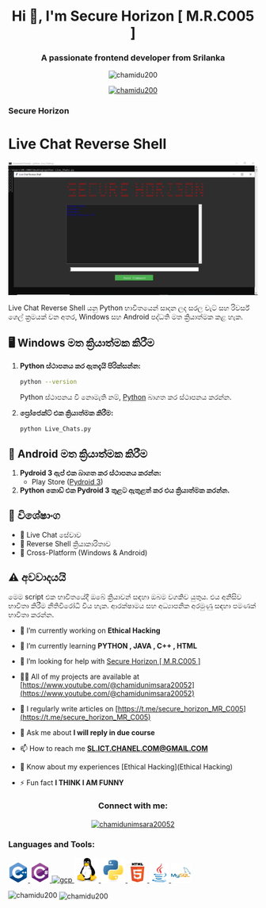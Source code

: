 <h1 align="center">Hi 👋, I'm Secure Horizon [ M.R.C005 ]</h1>
<h3 align="center">A passionate frontend developer from Srilanka</h3>

<p align="center"> <img src="https://komarev.com/ghpvc/?username=chamidu200&label=Profile%20views&color=0e75b6&style=flat" alt="chamidu200" /> </p>

<p align="center"> <a href="https://github.com/ryo-ma/github-profile-trophy"><img src="https://github-profile-trophy.vercel.app/?username=chamidu200" alt="chamidu200" /></a> </p>

### Secure Horizon
# Live Chat Reverse Shell

![Live Chat Reverse Shell](Live_Chats.PNG)

Live Chat Reverse Shell යනු Python භාවිතයෙන් සාදන ලද සරල චැට් සහ රිවර්ස් ශෙල් ක්‍රමයක් වන අතර, Windows සහ Android පද්ධති මත ක්‍රියාත්මක කළ හැක.

## 🖥️ Windows මත ක්‍රියාත්මක කිරීම

1. **Python ස්ථාපනය කර ඇතදැයි පිරික්සන්න:**

   ```sh
   python --version
   ```

   Python ස්ථාපනය වී නොමැති නම්, [Python](https://www.python.org/downloads/) බාගත කර ස්ථාපනය කරන්න.

2. **ප්‍රෝජෙක්ට් එක ක්‍රියාත්මක කිරීම:**

   ```sh
   python Live_Chats.py
   ```

## 📱 Android මත ක්‍රියාත්මක කිරීම

1. **Pydroid 3 ඇප් එක බාගත කර ස්ථාපනය කරන්න:**
   - Play Store ([Pydroid 3](https://play.google.com/store/apps/details?id=ru.iiec.pydroid3))
2. **Python කොඩ් එක Pydroid 3 තුළට ඇතුළත් කර එය ක්‍රියාත්මක කරන්න.**

## 🔹 විශේෂාංග

- 🔹 Live Chat සේවාව
- 🔹 Reverse Shell ක්‍රියාකාරිතාව
- 🔹 Cross-Platform (Windows & Android)

## ⚠️ අවවාදයයි

මෙම script එක භාවිතයේදී ඔබේ ක්‍රියාවන් සඳහා ඔබම වගකිව යුතුය. එය අනිසිව භාවිතා කිරීම නීතිවිරෝධී විය හැක. ආරක්ෂාමය සහ අධ්‍යාපනික අරමුණු සඳහා පමණක් භාවිතා කරන්න.



- 🔭 I’m currently working on **Ethical Hacking**

- 🌱 I’m currently learning **PYTHON , JAVA , C++ , HTML**

- 🤝 I’m looking for help with [Secure Horizon [ M.R.C005 ]](https://www.youtube.com/@chamidunimsara20052)

- 👨‍💻 All of my projects are available at [https://www.youtube.com/@chamidunimsara20052](https://www.youtube.com/@chamidunimsara20052)

- 📝 I regularly write articles on [https://t.me/secure_horizon_MR_C005](https://t.me/secure_horizon_MR_C005)

- 💬 Ask me about **I will reply in due course**

- 📫 How to reach me **SL.ICT.CHANEL.COM@GMAIL.COM**

- 📄 Know about my experiences [Ethical Hacking](Ethical Hacking)

- ⚡ Fun fact **I THINK I AM FUNNY**

<h3 align="center">Connect with me:</h3>
<p align="center">
<a href="https://www.youtube.com/@chamidunimsara20052" target="blank"><img align="center" src="https://raw.githubusercontent.com/rahuldkjain/github-profile-readme-generator/master/src/images/icons/Social/youtube.svg" alt="chamidunimsara20052" height="40" width="50" /></a>
</p>

<h3 align="left">Languages and Tools:</h3>
<p align="left"> <a href="https://www.w3schools.com/cpp/" target="_blank" rel="noreferrer"> <img src="https://raw.githubusercontent.com/devicons/devicon/master/icons/cplusplus/cplusplus-original.svg" alt="cplusplus" width="40" height="40"/> </a> <a href="https://www.w3schools.com/cs/" target="_blank" rel="noreferrer"> <img src="https://raw.githubusercontent.com/devicons/devicon/master/icons/csharp/csharp-original.svg" alt="csharp" width="40" height="40"/> </a> <a href="https://cloud.google.com" target="_blank" rel="noreferrer"> <img src="https://www.vectorlogo.zone/logos/google_cloud/google_cloud-icon.svg" alt="gcp" width="40" height="40"/> </a> 
<a href="https://www.linux.org/" target="_blank" rel="noreferrer"> <img src="https://raw.githubusercontent.com/devicons/devicon/master/icons/linux/linux-original.svg" alt="linux" width="50" height="50"/> </a> 
<a href="https://www.python.org" target="_blank" rel="noreferrer"> <img src="https://raw.githubusercontent.com/devicons/devicon/master/icons/python/python-original.svg" alt="python" width="50" height="50"/> </a><a href="https://www.w3.org/html/" target="_blank" rel="noreferrer"> <img src="https://raw.githubusercontent.com/devicons/devicon/master/icons/html5/html5-original-wordmark.svg" alt="html5" width="40" height="40"/> </a> <a href="https://www.java.com" target="_blank" rel="noreferrer"> <img src="https://raw.githubusercontent.com/devicons/devicon/master/icons/java/java-original.svg" alt="java" width="40" height="40"/> </a><a href="https://www.mysql.com/" target="_blank" rel="noreferrer"> <img src="https://raw.githubusercontent.com/devicons/devicon/master/icons/mysql/mysql-original-wordmark.svg" alt="mysql" width="40" height="40"/> </a>  </p>

<p><img align="left" src="https://github-readme-stats.vercel.app/api/top-langs?username=chamidu200&show_icons=true&locale=en&layout=compact" alt="chamidu200" /></p>

<p>&nbsp;<img align="center" src="https://github-readme-stats.vercel.app/api?username=chamidu200&show_icons=true&locale=en" alt="chamidu200" /></p>

